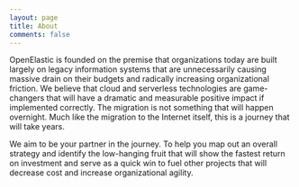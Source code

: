 ```yaml
---
layout: page
title: About
comments: false
---
```


OpenElastic is founded on the premise that organizations today are built largely on legacy information systems that are unnecessarily causing massive drain on their budgets and radically increasing organizational friction.  We believe that cloud and serverless technologies are game-changers that will have a dramatic and measurable positive impact if implemented correctly.  The migration is not something that will happen overnight.  Much like the migration to the Internet itself, this is a journey that will take years.

We aim to be your partner in the journey.  To help you map out an overall strategy and identify the low-hanging fruit that will show the fastest return on investment and serve as a quick win to fuel other projects that will decrease cost and increase organizational agility.
